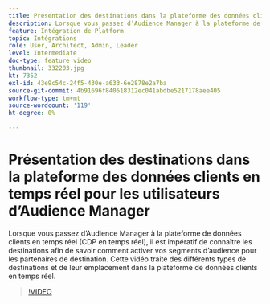 ```yaml
---
title: Présentation des destinations dans la plateforme des données clients en temps réel pour les utilisateurs d’Audience Manager
description: Lorsque vous passez d’Audience Manager à la plateforme de données clients en temps réel (CDP en temps réel), il est impératif de connaître les destinations afin de savoir comment activer vos segments d’audience pour les partenaires de destination. Cette vidéo traite des différents types de destinations et de leur emplacement dans la plateforme de données clients en temps réel.
feature: Intégration de Platform
topic: Intégrations
role: User, Architect, Admin, Leader
level: Intermediate
doc-type: feature video
thumbnail: 332203.jpg
kt: 7352
exl-id: 43e9c54c-24f5-430e-a633-6e2878e2a7ba
source-git-commit: 4b91696f840518312ec041abdbe5217178aee405
workflow-type: tm+mt
source-wordcount: '119'
ht-degree: 0%

---
```


# Présentation des destinations dans la plateforme des données clients en temps réel pour les utilisateurs d’Audience Manager

Lorsque vous passez d’Audience Manager à la plateforme de données clients en temps réel (CDP en temps réel), il est impératif de connaître les destinations afin de savoir comment activer vos segments d’audience pour les partenaires de destination. Cette vidéo traite des différents types de destinations et de leur emplacement dans la plateforme de données clients en temps réel.

>[!VIDEO](https://video.tv.adobe.com/v/332203/?quality=12&learn=on)
